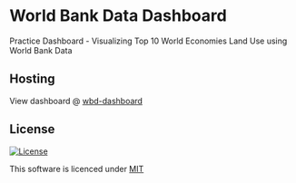# World Bank Data Dashboard
Practice Dashboard - Visualizing Top 10 World Economies Land Use using World Bank Data

## Hosting
View dashboard @ [wbd-dashboard](https://wbd-dashboard.herokuapp.com/)

## License

[![License](http://img.shields.io/:license-mit-blue.svg?style=flat-square)](https://github.com/s0umitra/dash-101-wdb/blob/master/LICENSE)

This software is licenced under [MIT](https://github.com/s0umitra/dash-101-wdb/blob/master/LICENSE)
